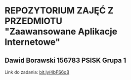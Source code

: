 # REPOZYTORIUM ZAJĘĆ Z PRZEDMIOTU<br/>  "Zaawansowane Aplikacje Internetowe"
## Dawid Borawski 156783 PSISK Grupa 1

Link do zadania: [bit.ly/4bFS6oB](bit.ly/4bFS6oB)
